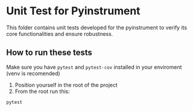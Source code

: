 # Unit Test for Pyinstrument

This folder contains unit tests developed for the pyinstrument to verify its core functionalities and ensure robustness.

## How to run these tests
Make sure you have ```pytest``` and ```pytest-cov``` installed in your enviroment (venv is recomended)
1. Position yourself in the root of the project
2. From the root run this:

```
pytest
```